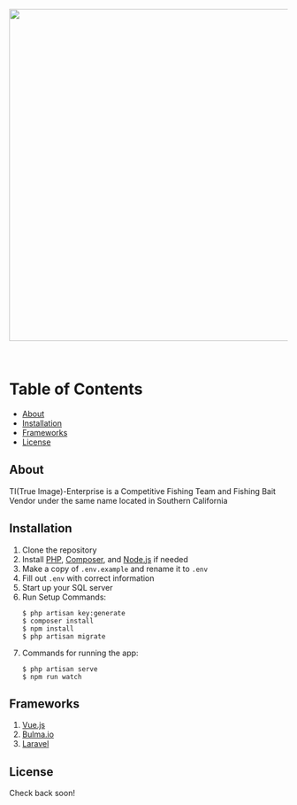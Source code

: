 <p align="center"><img src="http://ti-enterprise.com/images/carousel/true-img.png" width="600"></p>

<br>

# Table of Contents
- [About](#About)
- [Installation](#Installation)
- [Frameworks](#Frameworks)
- [License](#License)

## About
TI(True Image)-Enterprise is a Competitive Fishing Team and Fishing Bait Vendor under the same name located in Southern California

## Installation
1. Clone the repository
2. Install [PHP](https://www.php.net/downloads), [Composer](https://getcomposer.org/download/), and [Node.js](https://nodejs.org/en/) if needed
3. Make a copy of `.env.example` and rename it to `.env`
4. Fill out `.env` with correct information
5. Start up your SQL server
6. Run Setup Commands:
    ```properties
    $ php artisan key:generate
    $ composer install
    $ npm install
    $ php artisan migrate
    ```
7. Commands for running the app:
    ```properties
    $ php artisan serve
    $ npm run watch
    ```

## Frameworks
1. [Vue.js](https://vuejs.org/)
2. [Bulma.io](https://bulma.io/)
3. [Laravel](https://laravel.com/docs/8.x/readme)

## License

Check back soon!
